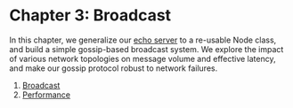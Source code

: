 # Chapter 3: Broadcast

In this chapter, we generalize our [echo server](/doc/02-echo/index.md) to a
re-usable Node class, and build a simple gossip-based broadcast system.
We explore the impact of various network topologies on message volume and
effective latency, and make our gossip protocol robust to network failures.

1. [Broadcast](01-broadcast.md)
2. [Performance](02-performance.md)
